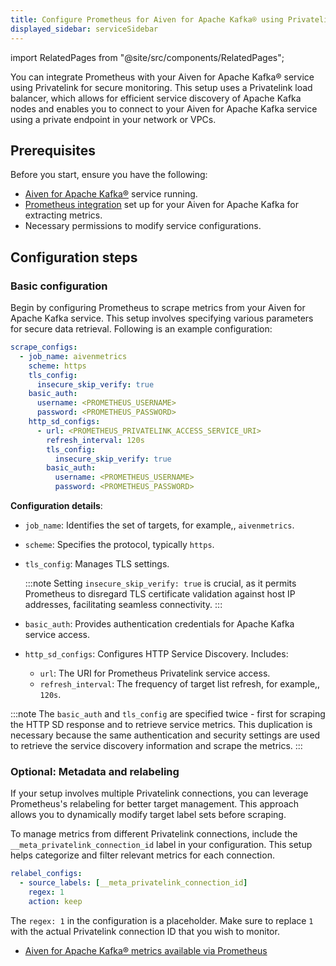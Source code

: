 ```yaml
---
title: Configure Prometheus for Aiven for Apache Kafka® using Privatelink
displayed_sidebar: serviceSidebar
---
```


import RelatedPages from "@site/src/components/RelatedPages";

You can integrate Prometheus with your Aiven for Apache Kafka® service using Privatelink for secure monitoring.
This setup uses a Privatelink load balancer, which allows for efficient service
discovery of Apache Kafka nodes and enables you to connect to your Aiven for
Apache Kafka service using a private endpoint in your network or VPCs.

## Prerequisites

Before you start, ensure you have the following:

-   [Aiven for Apache Kafka®](/docs/products/kafka/get-started) service running.
-   [Prometheus integration](/docs/platform/howto/integrations/prometheus-metrics) set
    up for your Aiven for Apache Kafka for extracting
    metrics.
-   Necessary permissions to modify service configurations.

## Configuration steps

### Basic configuration

Begin by configuring Prometheus to scrape metrics from your Aiven for
Apache Kafka service. This setup involves specifying various parameters
for secure data retrieval. Following is an example configuration:

```yaml
scrape_configs:
  - job_name: aivenmetrics
    scheme: https
    tls_config:
      insecure_skip_verify: true
    basic_auth:
      username: <PROMETHEUS_USERNAME>
      password: <PROMETHEUS_PASSWORD>
    http_sd_configs:
      - url: <PROMETHEUS_PRIVATELINK_ACCESS_SERVICE_URI>
        refresh_interval: 120s
        tls_config:
          insecure_skip_verify: true
        basic_auth:
          username: <PROMETHEUS_USERNAME>
          password: <PROMETHEUS_PASSWORD>
```

**Configuration details**:

-   `job_name`: Identifies the set of targets, for example,, `aivenmetrics`.

-   `scheme`: Specifies the protocol, typically `https`.

-   `tls_config`: Manages TLS settings.

    :::note
    Setting `insecure_skip_verify: true` is crucial, as it permits
    Prometheus to disregard TLS certificate validation against host IP
    addresses, facilitating seamless connectivity.
    :::

-   `basic_auth`: Provides authentication credentials for Apache Kafka
    service access.

-   `http_sd_configs`: Configures HTTP Service Discovery. Includes:

    -   `url`: The URI for Prometheus Privatelink service access.
    -   `refresh_interval`: The frequency of target list refresh, for example,,
        `120s`.

:::note
The `basic_auth` and `tls_config` are specified twice - first for
scraping the HTTP SD response and to retrieve service metrics. This
duplication is necessary because the same authentication and security
settings are used to retrieve the service discovery information and
scrape the metrics.
:::

### Optional: Metadata and relabeling

If your setup involves multiple Privatelink connections, you can
leverage Prometheus's relabeling for better target management. This
approach allows you to dynamically modify target label sets before
scraping.

To manage metrics from different Privatelink connections, include the
`__meta_privatelink_connection_id` label in your configuration. This
setup helps categorize and filter relevant metrics for each connection.

```yaml
relabel_configs:
  - source_labels: [__meta_privatelink_connection_id]
    regex: 1
    action: keep
```

The `regex: 1` in the configuration is a placeholder. Make sure to
replace `1` with the actual Privatelink connection ID that you wish to
monitor.

<RelatedPages/>

-   [Aiven for Apache Kafka® metrics available via Prometheus](/docs/products/kafka/reference/kafka-metrics-prometheus)
